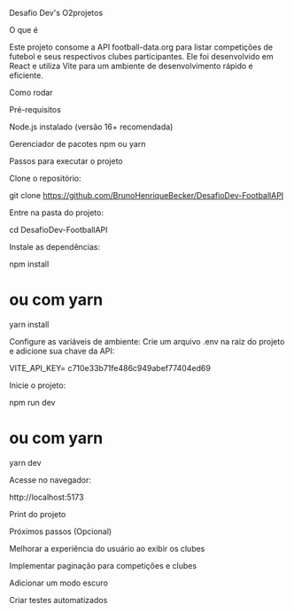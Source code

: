 Desafio Dev's O2projetos

O que é

Este projeto consome a API football-data.org para listar competições de futebol e seus respectivos clubes participantes. Ele foi desenvolvido em React e utiliza Vite para um ambiente de desenvolvimento rápido e eficiente.

Como rodar

Pré-requisitos

Node.js instalado (versão 16+ recomendada)

Gerenciador de pacotes npm ou yarn

Passos para executar o projeto

Clone o repositório:

git clone https://github.com/BrunoHenriqueBecker/DesafioDev-FootballAPI

Entre na pasta do projeto:

cd DesafioDev-FootballAPI

Instale as dependências:

npm install
# ou com yarn
yarn install

Configure as variáveis de ambiente:
Crie um arquivo .env na raiz do projeto e adicione sua chave da API:

VITE_API_KEY=  c710e33b71fe486c949abef77404ed69

Inicie o projeto:

npm run dev
# ou com yarn
yarn dev

Acesse no navegador:

http://localhost:5173

Print do projeto



Próximos passos (Opcional)

Melhorar a experiência do usuário ao exibir os clubes

Implementar paginação para competições e clubes

Adicionar um modo escuro

Criar testes automatizados

